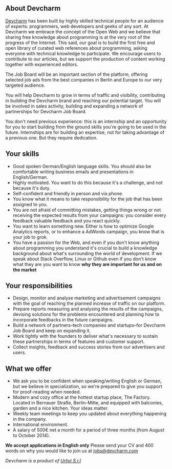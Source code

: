 ## About Devcharm

[Devcharm](https://devcharm.com/) has been built by highly skilled technical people for an audience of experts: programmers, web developers and geeks of any sort. At Devcharm we embrace the concept of the Open Web and we believe that sharing free knowledge about programming is at the very root of the progress of the Internet. This said, our goal is to build the first free and open library of curated web references about programming, asking everyone with technical knowledge to participate. We encourage users to contribute to our articles, but we support the production of content working together with experienced editors.

The Job Board will be an important section of the platform, offering selected job ads from the best companies in Berlin and Europe to our very targeted audience.

You will help Devcharm to grow in terms of traffic and visibility, contributing in building the Devcharm brand and reaching our potential target. You will be involved in sales activity, building and expanding a network of partnerships for Devcharm Job Board.

You don't need previous experience: this is an internship and an opportunity for you to start building from the ground skills you're going to be used in the future. Internships are for building an expertise, not for taking advantage of a previous one. But they require dedication.


## Your skills

- Good spoken German/English language skills. You should also be comfortable writing business emails and presentations in English/German.
- Highly motivated. You want to do this because it's a challenge, and not because it's duty.
- Self-confident and friendly in person and via phone.
- You know what it means to take responsibility for the job that has been assigned to you.
- You are not afraid of committing mistakes, getting things wrong or not receiving the expected results from your campaigns: you consider every feedback valuable feedback and you react quickly.
- You want to learn something new. Either is how to optimize Google Analytics reports, or to enhance a AdWords campaign, you know that is your job to grok.
- You have a passion for the Web, and even if you don't know anything about programming you understand it's crucial to build a knowledge background about what's surrounding the world of development. If we speak about Stack Overflow, Linux or Github even if you don't know what they are you want to know **why they are important for us and on the market**


## Your responsibilities

- Design, monitor and analyse marketing and advertisement campaigns with the goal of reaching the planned increase of traffic on our platform.
- Prepare reports measuring and analysing the results of the campaigns, devising solutions for the problems encountered and planning how to incorporate feedbacks in the future campaigns.
- Build a network of partners–tech companies and startups–for Devcharm Job Board and keep on expanding it.
- Work tightly with the founders to deliver what's necessary to sustain these partnerships in terms of features and customer support.
- Collect insights, feedback and success stories from our advertisers and users.


## What we offer

- We ask you to be confident when speaking/writing English or German, but we believe in specialization, so we're prepared to give you support for proof-reading when needed.
- Modern and cozy office at the hottest startup place, The Factory. Located in Bernauer Straße, Berlin-Mitte, and equipped with balconies, garden and a nice kitchen.
Your ideas matter.
- Weekly team meetings to keep you updated about everything happening in the company.
- International environment.
- A salary of 500€ net a month for a period of three months (from August to October 2014).


**We accept applications in English only**
Please send your CV and 400 words on why you would like to join us at jobs@devcharm.com

*Devcharm is a product of [Urlist S.r.l](http://www.linkedin.com/company/urlist)*
